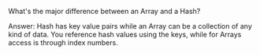 What's the major difference between an Array and a Hash?

Answer:
Hash has key value pairs while an Array can be a collection of any kind of data.
You reference hash values using the keys, while for Arrays access is through index numbers.
